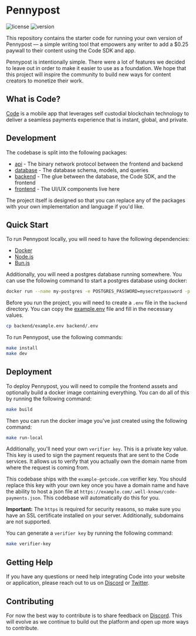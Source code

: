 # Pennypost
![license][license-image]
![version][version-image]

[version-image]: https://img.shields.io/badge/version-0.1.0-blue.svg?style=flat
[license-image]: https://img.shields.io/badge/license-MIT-blue.svg?style=flat

This repository contains the starter code for running your own version of Pennypost — a simple writing tool that empowers any writer to add a $0.25 paywall to their content using the Code SDK and app.

Pennypost is intentionally simple. There were a lot of features we decided to leave out in order to make it easier to use as a foundation. We hope that this project will inspire the community to build new ways for content creators to monetize their work.

##  What is Code?

[Code](https://getcode.com) is a mobile app that leverages self custodial 
blockchain technology to deliver a seamless payments experience that is instant, 
global, and private. 

## Development
The codebase is split into the following packages:

* [api](https://github.com/code-payments/code-pennypost/tree/main/packages/api) - The binary network protocol between the frontend and backend
* [database](https://github.com/code-payments/code-pennypost/tree/main/packages/database) - The database schema, models, and queries
* [backend](https://github.com/code-payments/code-pennypost/tree/main/packages/backend) - The glue between the database, the Code SDK, and the frontend
* [frontend](https://github.com/code-payments/code-pennypost/tree/main/packages/frontend) - The UI/UX components live here

The project itself is designed so that you can replace any of
the packages with your own implementation and language if you'd like.

## Quick Start

To run Pennypost locally, you will need to have the following dependencies:

* [Docker](https://docs.docker.com/get-docker/)
* [Node.js](https://nodejs.org/en/download/)
* [Bun.js](https://bunjs.dev/)

Additionally, you will need a postgres database running somewhere. You can use
the following command to start a postgres database using docker:

```bash
docker run --name my-postgres -e POSTGRES_PASSWORD=mysecretpassword -p 5432:5432 -d postgres
```

Before you run the project, you will need to create a `.env` file in the
`backend` directory. You can copy the
[example.env](https://github.com/code-payments/code-pennypost/blob/main/packages/backend/example.env)
file and fill in the necessary values.

```bash
cp backend/example.env backend/.env
```

To run Pennypost, use the following commands:

```bash
make install
make dev
```

## Deployment

To deploy Pennypost, you will need to compile the frontend assets and optionally
build a docker image containing everything. You can do all of this by running
the following command:

```bash
make build
```

Then you can run the docker image you've just created using the following
command:

```bash
make run-local
```

Additionally, you'll need your own `verifier key`. This is a private key value.
This key is used to sign the payment requests that are sent to the Code
services. It allows us to verify that you actually own the domain name from
where the request is coming from. 

This codebase ships with the `example-getcode.com` verifier key. You should
replace this key with your own key once you have a domain name and have the
ability to host a json file at
`https://example.com/.well-known/code-payments.json`. This codebase will
automatically do this for you. 

**Important:** The `https` is required for security reasons, so make sure you have
an SSL certificate installed on your server. Additionally, subdomains are not
supported.

You can generate a `verifier key` by running the following command:

```bash
make verifier-key
```

## Getting Help

If you have any questions or need help integrating Code into your website or
application, please reach out to us on [Discord](https://discord.gg/T8Tpj8DBFp)
or [Twitter](https://twitter.com/getcode).

##  Contributing

For now the best way to contribute is to share feedback on
[Discord](https://discord.gg/T8Tpj8DBFp). This will evolve as we continue to
build out the platform and open up more ways to contribute. 
